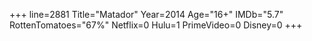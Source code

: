 +++
line=2881
Title="Matador"
Year=2014
Age="16+"
IMDb="5.7"
RottenTomatoes="67%"
Netflix=0
Hulu=1
PrimeVideo=0
Disney=0
+++

